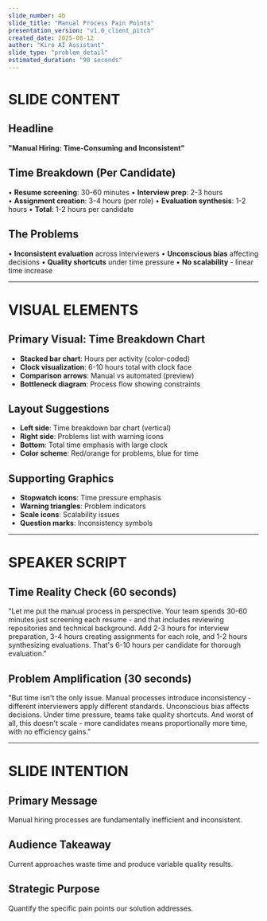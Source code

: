 ```yaml
---
slide_number: 4b
slide_title: "Manual Process Pain Points"
presentation_version: "v1.0_client_pitch"
created_date: 2025-08-12
author: "Kiro AI Assistant"
slide_type: "problem_detail"
estimated_duration: "90 seconds"
---
```


# SLIDE CONTENT

## Headline
**"Manual Hiring: Time-Consuming and Inconsistent"**

## Time Breakdown (Per Candidate)
• **Resume screening**: 30-60 minutes
• **Interview prep**: 2-3 hours  
• **Assignment creation**: 3-4 hours (per role)
• **Evaluation synthesis**: 1-2 hours
• **Total**: 1-2 hours per candidate

## The Problems
• **Inconsistent evaluation** across interviewers
• **Unconscious bias** affecting decisions
• **Quality shortcuts** under time pressure
• **No scalability** - linear time increase

---

# VISUAL ELEMENTS

## Primary Visual: Time Breakdown Chart
- **Stacked bar chart**: Hours per activity (color-coded)
- **Clock visualization**: 6-10 hours total with clock face
- **Comparison arrows**: Manual vs automated (preview)
- **Bottleneck diagram**: Process flow showing constraints

## Layout Suggestions
- **Left side**: Time breakdown bar chart (vertical)
- **Right side**: Problems list with warning icons
- **Bottom**: Total time emphasis with large clock
- **Color scheme**: Red/orange for problems, blue for time

## Supporting Graphics
- **Stopwatch icons**: Time pressure emphasis
- **Warning triangles**: Problem indicators
- **Scale icons**: Scalability issues
- **Question marks**: Inconsistency symbols

---

# SPEAKER SCRIPT

## Time Reality Check (60 seconds)
"Let me put the manual process in perspective. Your team spends 30-60 minutes just screening each resume - and that includes reviewing repositories and technical background. Add 2-3 hours for interview preparation, 3-4 hours creating assignments for each role, and 1-2 hours synthesizing evaluations. That's 6-10 hours per candidate for thorough evaluation."

## Problem Amplification (30 seconds)
"But time isn't the only issue. Manual processes introduce inconsistency - different interviewers apply different standards. Unconscious bias affects decisions. Under time pressure, teams take quality shortcuts. And worst of all, this doesn't scale - more candidates means proportionally more time, with no efficiency gains."

---

# SLIDE INTENTION

## Primary Message
Manual hiring processes are fundamentally inefficient and inconsistent.

## Audience Takeaway
Current approaches waste time and produce variable quality results.

## Strategic Purpose
Quantify the specific pain points our solution addresses.